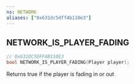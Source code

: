 ```yaml
---
ns: NETWORK
aliases: ["0x631dc5dff4b110e3"]
---
```

## NETWORK_IS_PLAYER_FADING

```c
// 0x631DC5DFF4B110E3
bool NETWORK_IS_PLAYER_FADING(Player player);
```

Returns true if the player is fading in or out

